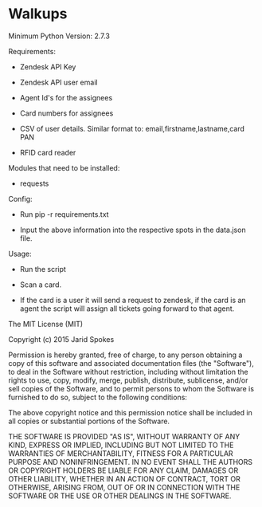 # Walkups

Minimum Python Version: 2.7.3

Requirements: 

* Zendesk API Key
    
* Zendesk API user email

* Agent Id's for the assignees

* Card numbers for assignees

* CSV of user details. Similar format to:  email,firstname,lastname,card PAN

* RFID card reader

Modules that need to be installed: 
* requests

Config: 
* Run pip -r requirements.txt
    
* Input the above information into the respective spots in the data.json file.

Usage:
* Run the script
    
* Scan a card. 
    
* If the card is a user it will send a request to zendesk, if the card  is an agent the script will assign all tickets going forward to that  agent.





The MIT License (MIT)

Copyright (c) 2015 Jarid Spokes

Permission is hereby granted, free of charge, to any person obtaining a copy
of this software and associated documentation files (the "Software"), to deal
in the Software without restriction, including without limitation the rights
to use, copy, modify, merge, publish, distribute, sublicense, and/or sell
copies of the Software, and to permit persons to whom the Software is
furnished to do so, subject to the following conditions:

The above copyright notice and this permission notice shall be included in all
copies or substantial portions of the Software.

THE SOFTWARE IS PROVIDED "AS IS", WITHOUT WARRANTY OF ANY KIND, EXPRESS OR
IMPLIED, INCLUDING BUT NOT LIMITED TO THE WARRANTIES OF MERCHANTABILITY,
FITNESS FOR A PARTICULAR PURPOSE AND NONINFRINGEMENT. IN NO EVENT SHALL THE
AUTHORS OR COPYRIGHT HOLDERS BE LIABLE FOR ANY CLAIM, DAMAGES OR OTHER
LIABILITY, WHETHER IN AN ACTION OF CONTRACT, TORT OR OTHERWISE, ARISING FROM,
OUT OF OR IN CONNECTION WITH THE SOFTWARE OR THE USE OR OTHER DEALINGS IN THE
SOFTWARE.
